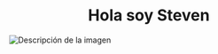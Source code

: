 <div align="center">
  <h1>Hola soy Steven</h1>
</div>

<img src="https://drive.google.com/file/d/1nmKGj0iV_Zk7Xu6psJllFj_-r-rNiGMw/view?usp=sharing" alt="Descripción de la imagen">
